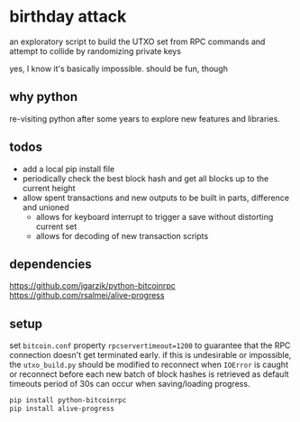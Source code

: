 # birthday attack

an exploratory script to build the UTXO set from RPC commands and attempt to collide by randomizing private keys

yes, I know it's basically impossible. should be fun, though

## why python

re-visiting python after some years to explore new features and libraries.

## todos

- add a local pip install file
- periodically check the best block hash and get all blocks up to the current height
- allow spent transactions and new outputs to be built in parts, difference and unioned
  - allows for keyboard interrupt to trigger a save without distorting current set
  - allows for decoding of new transaction scripts

## dependencies

https://github.com/jgarzik/python-bitcoinrpc \
https://github.com/rsalmei/alive-progress

## setup

set `bitcoin.conf` property `rpcservertimeout=1200` to guarantee that the RPC connection doesn't get terminated early. if this is undesirable or impossible, the `utxo_build.py` should be modified to reconnect when `IOError` is caught or reconnect before each new batch of block hashes is retrieved as default timeouts period of 30s can occur when saving/loading progress.

```bash
pip install python-bitcoinrpc
pip install alive-progress
```
